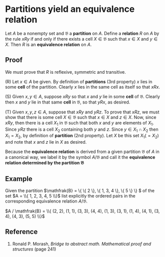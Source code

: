 # Partitions yield an equivalence relation

Let $A$ be a nonempty set and $\mathfrak{B}$ a **partition** on $A$. Define a **relation** $R$ on $A$ by the rule $x R y$ if and only if there exists a cell $X \in \mathfrak{B}$ such that $x \in X$ and $y \in X$. Then $R$ is an **equivalence relation** on $A$.

## Proof

We must prove that $R$ is reflexive, symmetric and transitive.

(R) Let $x \in A$ be given. By definition of **partitions** (3rd property) $x$ lies in some **cell** of the partition. Clearly $x$ lies in the same cell as itself so that $x R x$.

(S) Given $x, y \in A$, suppose $x R y$ so that $x$ and $y$ lie in some **cell** of $\mathfrak{B}$. Clearly then $x$ and $y$ lie in that same **cell** in $\mathfrak{B}$, so that $y R x$, as desired.

(T) Given $x, y, z \in A$, suppose that $x R y$ and $y R z$. To prove that $x R z$, we must show that there is some cell $X \in \mathfrak{B}$ such that $x \in X$ and $z \in X$. Now, since $x R y$, then there is a cell $X_1$ in $\mathfrak{B}$ such that both $x$ and $y$ are elements of $X_1$. Since $y R z$ there is a cell $X_2$ containing both $y$ and $z$. Since $y \in X_1 \cap X_2$ then $X_1 = X_2$, by definition of **partition** (2nd property). Let $X$ be this set $X_1(=X_2)$ and note that $x$ and $z$ lie in $X$ as desired.

Because the **equivalence relation** is derived from a given partition $\mathfrak{B}$ of $A$ in a canonical way, we label it by the symbol $A / \mathfrak{B}$ and call it the **equivalence relation determined by the partition $\mathfrak{B}$**

## Example

Given the partition $\mathfrak{B} = \\{ \\{ 2 \\}, \\{ 1, 3, 4 \\}, \\{ 5 \\} \\} $ of the set $A = \\{ 1, 2, 3, 4, 5 \\}$ list explicitly the ordered pairs in the corresponding equivalence relation $A / \mathfrak{B}$.

$A / \mathfrak{B} = \\{ (2, 2), (1, 1), (3, 3), (4, 4), (1, 3), (3, 1), (1, 4), (4, 1), (3, 4), (4, 3), (5, 5) \\}$

## Reference

1. Ronald P. Morash, *Bridge to abstract math. Mathematical proof and structures* (page 241)